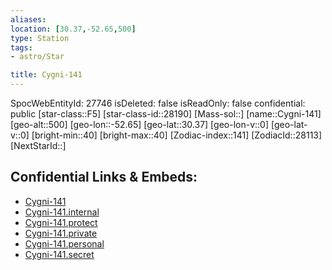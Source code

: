 ```yaml
---
aliases: 
location: [30.37,-52.65,500]
type: Station
tags:
- astro/Star

title: Cygni-141
---
```

SpocWebEntityId: 27746
isDeleted: false
isReadOnly: false
confidential: public
[star-class::F5]
[star-class-id::28190]
[Mass-sol::]
[name::Cygni-141]
[geo-alt::500]
[geo-lon::-52.65]
[geo-lat::30.37]
[geo-lon-v::0]
[geo-lat-v::0]
[bright-min::40]
[bright-max::40]
[Zodiac-index::141]
[ZodiacId::28113]
[NextStarId::]



## Confidential Links & Embeds: 
- [Cygni-141](../../../_public/astro/Star/Cygni-141.md) 
- [Cygni-141.internal](../../../_internal/astro/Star/Cygni-141.internal.md) 
- [Cygni-141.protect](../../../_protect/astro/Star/Cygni-141.protect.md) 
- [Cygni-141.private](../../../_private/astro/Star/Cygni-141.private.md) 
- [Cygni-141.personal](../../../_personal/astro/Star/Cygni-141.personal.md) 
- [Cygni-141.secret](../../../_secret/astro/Star/Cygni-141.secret.md)

